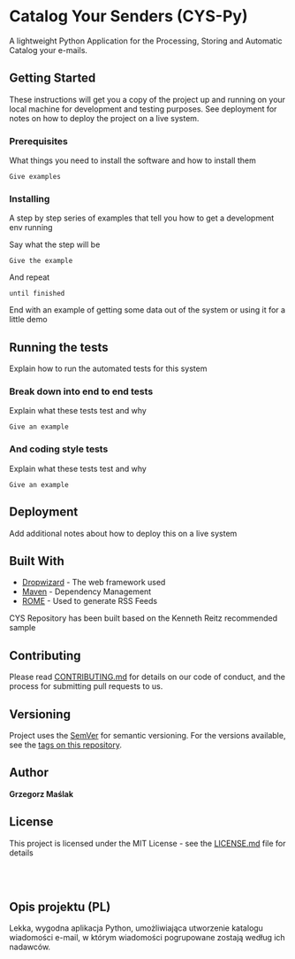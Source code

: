 # Catalog Your Senders (CYS-Py)

A lightweight Python Application for the Processing, Storing and Automatic Catalog your e-mails.

## Getting Started

These instructions will get you a copy of the project up and running on your local machine for development and testing purposes. See deployment for notes on how to deploy the project on a live system.

### Prerequisites

What things you need to install the software and how to install them

```
Give examples
```

### Installing

A step by step series of examples that tell you how to get a development env running

Say what the step will be

```
Give the example
```

And repeat

```
until finished
```

End with an example of getting some data out of the system or using it for a little demo

## Running the tests

Explain how to run the automated tests for this system

### Break down into end to end tests

Explain what these tests test and why

```
Give an example
```

### And coding style tests

Explain what these tests test and why

```
Give an example
```

## Deployment

Add additional notes about how to deploy this on a live system

## Built With


* [Dropwizard](http://www.dropwizard.io/1.0.2/docs/) - The web framework used
* [Maven](https://maven.apache.org/) - Dependency Management
* [ROME](https://rometools.github.io/rome/) - Used to generate RSS Feeds

CYS Repository has been built based on the Kenneth Reitz recommended sample

## Contributing

Please read [CONTRIBUTING.md](https://gist.github.com/PurpleBooth/b24679402957c63ec426) for details on our code of conduct, and the process for submitting pull requests to us.

## Versioning

Project uses the [SemVer](http://semver.org/) for semantic versioning. For the versions available, see the [tags on this repository](https://github.com/gmaslak/CYS-repository/tags). 

## Author

**Grzegorz Maślak**

## License

This project is licensed under the MIT License - see the [LICENSE.md](LICENSE.md) file for details

<br/><br/>
## Opis projektu (PL)

Lekka, wygodna aplikacja Python, umożliwiająca utworzenie katalogu wiadomości e-mail, w którym wiadomości pogrupowane zostają według ich nadawców.
